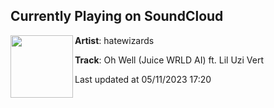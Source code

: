 ## Currently Playing on SoundCloud

[<img align="left" width="100" src="https://i1.sndcdn.com/artworks-40aCU8Ifp2kQeYlp-a8kkJg-t500x500.jpg">](https://soundcloud.com/hatewizards/oh-well-juice-wrld-ai-ft-lil-uzi-vert)

**Artist**: hatewizards 

**Track**: Oh Well (Juice WRLD AI) ft. Lil Uzi Vert

Last updated at 05/11/2023 17:20
